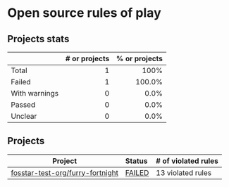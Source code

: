 # Open source rules of play

## Projects stats

|               | # or projects                    | % or projects                      |
| :------------ | -------------------------------: | ---------------------------------: |
| Total         |             1 |                               100% |
| Failed        |         1 |         100.0% |
| With warnings |  0 |  0.0% |
| Passed        |         0 |         0.0% |
| Unclear       |        0 |        0.0% |

## Projects

| Project  | Status | # of violated rules |
| -------  | :----- | :------------------ |
| [fosstar-test-org/furry-fortnight](https://github.com/fosstar-test-org/furry-fortnight) | [FAILED](fosstar-test-org/furry-fortnight.md) | 13 violated rules |

